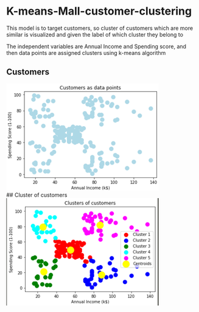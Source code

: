 # K-means-Mall-customer-clustering

This model is to target customers, so cluster of customers which are more similar is  visualized and given the label of which cluster they belong to

The independent variables are Annual Income and Spending score, and then data points are assigned  clusters using k-means algorithm

## Customers
<img src="./customers.png" width = 400>

<br> 
## Cluster of customers
<img src="./cluster.png" width = 400>
